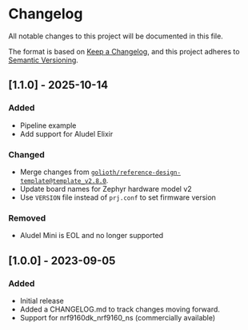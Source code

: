 <!-- Copyright (c) 2023 Golioth, Inc. -->
<!-- SPDX-License-Identifier: Apache-2.0 -->

# Changelog

All notable changes to this project will be documented in this file.

The format is based on [Keep a Changelog](https://keepachangelog.com/en/1.1.0/),
and this project adheres to [Semantic Versioning](https://semver.org/spec/v2.0.0.html).

## [1.1.0] - 2025-10-14

### Added

- Pipeline example
- Add support for Aludel Elixir

### Changed

- Merge changes from
  [`golioth/reference-design-template@template_v2.8.0`](https://github.com/golioth/reference-design-template/tree/template_v2.8.0).
- Update board names for Zephyr hardware model v2
- Use `VERSION` file instead of `prj.conf` to set firmware version

### Removed

- Aludel Mini is EOL and no longer supported

## [1.0.0] - 2023-09-05

### Added
- Initial release
- Added a CHANGELOG.md to track changes moving forward.
- Support for nrf9160dk_nrf9160_ns (commercially available)
